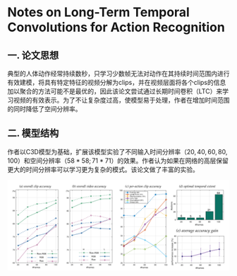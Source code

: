 # Notes on Long-Term Temporal Convolutions for Action Recognition

## 一. 论文思想

典型的人体动作经常持续数秒，只学习少数帧无法对动作在其持续时间范围内进行有效建模，将具有特定特征的视频分解为clips，并在视频层面将各个clips的信息加以聚合的方法可能不是最优的，因此该论文尝试通过长期时间卷积（LTC）来学习视频的有效表示。为了不让复杂度过高，使模型易于处理，作者在增加时间范围的同时降低了空间分辨率。

## 二. 模型结构

作者以C3D模型为基础，扩展该模型实验了不同输入时间分辨率（${20,40,60,80,100}$）和空间分辨率（${58*58; 71*71}$）的效果。作者认为如果在网络的高层保留更大的时间分辨率可以学习更为复杂的模式。该论文做了丰富的实验。

<img src="https://raw.githubusercontent.com/coelien/image-hosting/master/img/202203311545215.png" alt="image-20220331154503089" style="zoom: 50%;" />

